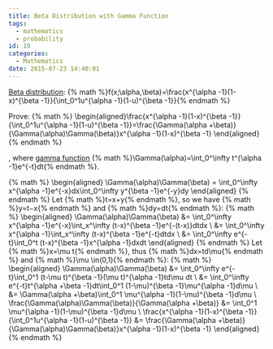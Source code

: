 ```yaml
---
title: Beta Distribution with Gamma Function
tags:
  - mathematics
  - probability
id: 19
categories:
  - Mathematics
date: 2015-07-23 14:40:01
---
```


[Beta distribution](https://en.wikipedia.org/wiki/Beta_distribution): {% math %}f(x;\alpha,\beta)=\frac{x^{\alpha -1}(1-x)^{\beta -1}}{\int_0^1u^{\alpha -1}(1-u)^{\beta -1}}{% endmath %}

Prove:
{% math %}
\begin{aligned}\frac{x^{\alpha -1}(1-x)^{\beta -1}}{\int_0^1u^{\alpha -1}(1-u)^{\beta -1}}=\frac{\Gamma(\alpha +\beta)}{\Gamma(\alpha)\Gamma(\beta)}x^{\alpha -1}(1-x)^{\beta -1}
\end{aligned}{% endmath %}

, where [gamma function](https://en.wikipedia.org/wiki/Gamma_function) {% math %}\Gamma(\alpha)=\int_0^\infty t^{\alpha -1}e^{-t}dt{% endmath %}.
<!-- more -->

{% math %}
\begin{aligned}
\Gamma(\alpha)\Gamma(\beta) = \int_0^\infty x^{\alpha -1}e^{-x}dx\int_0^\infty y^{\beta -1}e^{-y}dy
\end{aligned}
{% endmath %}
Let {% math %}t=x+y{% endmath %}, so we have {% math %}y=t−x{% endmath %} and {% math %}dy=dt{% endmath %}:
{% math %}
\begin{aligned}
\Gamma(\alpha)\Gamma(\beta) &= \int_0^\infty x^{\alpha -1}e^{-x}\int_x^\infty (t-x)^{\beta -1}e^{-(t-x)}dtdx \\
&= \int_0^\infty x^{\alpha -1}\int_x^\infty (t-x)^{\beta -1}e^{-t}dtdx \\
&= \int_0^\infty e^{-t}\int_0^t (t-x)^{\beta -1}x^{\alpha -1}dxdt
\end{aligned}
{% endmath %}
Let {% math %}x=\mu t{% endmath %}, thus {% math %}dx=td\mu{% endmath %} and {% math %}\mu \in(0,1){% endmath %}:
{% math %}
\begin{aligned}
\Gamma(\alpha)\Gamma(\beta) &= \int_0^\infty e^{-t}\int_0^1 (t-\mu t)^{\beta -1}(\mu t)^{\alpha -1}td\mu dt \\
&= \int_0^\infty e^{-t}t^{\alpha +\beta -1}dt\int_0^1 (1-\mu)^{\beta -1}\mu^{\alpha -1}d\mu \\
&= \Gamma(\alpha +\beta)\int_0^1 \mu^{\alpha -1}(1-\mu)^{\beta -1}d\mu \\
\frac{\Gamma(\alpha)\Gamma(\beta)}{\Gamma(\alpha +\beta)} &= \int_0^1 \mu^{\alpha -1}(1-\mu)^{\beta -1}d\mu \\
\frac{x^{\alpha -1}(1-x)^{\beta -1}}{\int_0^1u^{\alpha -1}(1-u)^{\beta -1}} &= \frac{\Gamma(\alpha +\beta)}{\Gamma(\alpha)\Gamma(\beta)}x^{\alpha -1}(1-x)^{\beta -1}
\end{aligned}
{% endmath %}